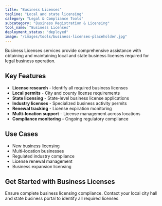 ```yaml
---
title: "Business Licenses"
tagline: "Local and state licensing"
category: "Legal & Compliance Tools"
subcategory: "Business Registration & Licensing"
tool_name: "Business Licenses"
deployment_status: "deployed"
image: "/images/tools/business-licenses-placeholder.jpg"
---
```

Business Licenses services provide comprehensive assistance with obtaining and maintaining local and state business licenses required for legal business operation.

## Key Features

- **License research** - Identify all required business licenses
- **Local permits** - City and county license requirements
- **State licensing** - State-level business license applications
- **Industry licenses** - Specialized business activity permits
- **Renewal tracking** - License expiration monitoring
- **Multi-location support** - License management across locations
- **Compliance monitoring** - Ongoing regulatory compliance

## Use Cases

- New business licensing
- Multi-location businesses
- Regulated industry compliance
- License renewal management
- Business expansion licensing

## Get Started with Business Licenses

Ensure complete business licensing compliance. Contact your local city hall and state business portal to identify all required licenses.
